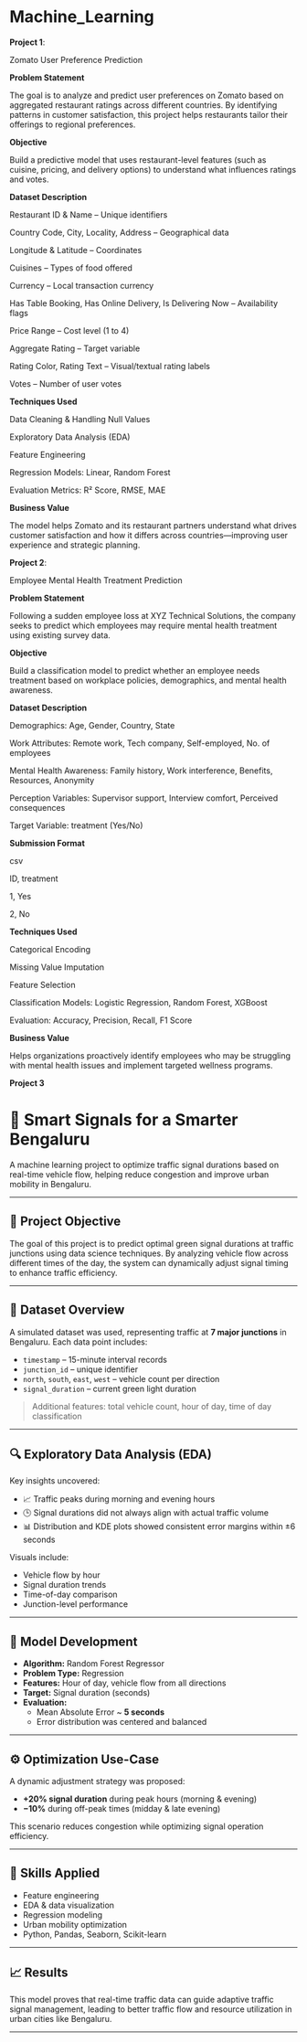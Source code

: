 # Machine_Learning

****Project 1****:

Zomato User Preference Prediction 

 **Problem Statement**
 
The goal is to analyze and predict user preferences on Zomato based on aggregated restaurant ratings across different countries. By identifying patterns in customer satisfaction, this project helps restaurants tailor their offerings to regional preferences.

**Objective**

Build a predictive model that uses restaurant-level features (such as cuisine, pricing, and delivery options) to understand what influences ratings and votes.

**Dataset Description**

Restaurant ID & Name – Unique identifiers

Country Code, City, Locality, Address – Geographical data

Longitude & Latitude – Coordinates

Cuisines – Types of food offered

Currency – Local transaction currency

Has Table Booking, Has Online Delivery, Is Delivering Now – Availability flags

Price Range – Cost level (1 to 4)

Aggregate Rating –  Target variable

Rating Color, Rating Text – Visual/textual rating labels

Votes – Number of user votes

**Techniques Used**

Data Cleaning & Handling Null Values

Exploratory Data Analysis (EDA)

Feature Engineering

Regression Models: Linear, Random Forest

Evaluation Metrics: R² Score, RMSE, MAE

 **Business Value**
 
The model helps Zomato and its restaurant partners understand what drives customer satisfaction and how it differs across countries—improving user experience and strategic planning.



 ******Project 2******:
 
 Employee Mental Health Treatment Prediction 
 
**Problem Statement**

Following a sudden employee loss at XYZ Technical Solutions, the company seeks to predict which employees may require mental health treatment using existing survey data.

**Objective**

Build a classification model to predict whether an employee needs treatment based on workplace policies, demographics, and mental health awareness.

**Dataset Description**

Demographics: Age, Gender, Country, State

Work Attributes: Remote work, Tech company, Self-employed, No. of employees

Mental Health Awareness: Family history, Work interference, Benefits, Resources, Anonymity

Perception Variables: Supervisor support, Interview comfort, Perceived consequences

Target Variable: treatment (Yes/No)

 **Submission Format**
 
csv

ID, treatment

1, Yes

2, No


**Techniques Used**

Categorical Encoding

Missing Value Imputation

Feature Selection

Classification Models: Logistic Regression, Random Forest, XGBoost

Evaluation: Accuracy, Precision, Recall, F1 Score

 **Business Value**
 
Helps organizations proactively identify employees who may be struggling with mental health issues and implement targeted wellness programs.

******Project 3******

# 🚦 Smart Signals for a Smarter Bengaluru

A machine learning project to optimize traffic signal durations based on real-time vehicle flow, helping reduce congestion and improve urban mobility in Bengaluru.

---

## 📌 Project Objective

The goal of this project is to predict optimal green signal durations at traffic junctions using data science techniques. By analyzing vehicle flow across different times of the day, the system can dynamically adjust signal timing to enhance traffic efficiency.

---

## 📂 Dataset Overview

A simulated dataset was used, representing traffic at **7 major junctions** in Bengaluru. Each data point includes:
- `timestamp` – 15-minute interval records
- `junction_id` – unique identifier
- `north`, `south`, `east`, `west` – vehicle count per direction
- `signal_duration` – current green light duration

> Additional features: total vehicle count, hour of day, time of day classification

---

## 🔍 Exploratory Data Analysis (EDA)

Key insights uncovered:
- 📈 Traffic peaks during morning and evening hours
- 🕒 Signal durations did not always align with actual traffic volume
- 📊 Distribution and KDE plots showed consistent error margins within ±6 seconds

Visuals include:
- Vehicle flow by hour
- Signal duration trends
- Time-of-day comparison
- Junction-level performance

---

## 🤖 Model Development

- **Algorithm:** Random Forest Regressor
- **Problem Type:** Regression
- **Features:** Hour of day, vehicle flow from all directions
- **Target:** Signal duration (seconds)
- **Evaluation:**  
  - Mean Absolute Error ~ **5 seconds**
  - Error distribution was centered and balanced

---

## ⚙️ Optimization Use-Case

A dynamic adjustment strategy was proposed:
- **+20% signal duration** during peak hours (morning & evening)
- **−10%** during off-peak times (midday & late evening)

This scenario reduces congestion while optimizing signal operation efficiency.

---

## 🧠 Skills Applied

- Feature engineering  
- EDA & data visualization  
- Regression modeling  
- Urban mobility optimization  
- Python, Pandas, Seaborn, Scikit-learn

---

## 📈 Results

This model proves that real-time traffic data can guide adaptive traffic signal management, leading to better traffic flow and resource utilization in urban cities like Bengaluru.

---



